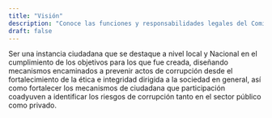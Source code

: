 ```yaml
---
title: "Visión"
description: "Conoce las funciones y responsabilidades legales del Comité de Participación Ciudadana"
draft: false
---
```


Ser una instancia ciudadana que se destaque a nivel local y Nacional en el cumplimiento de los objetivos para los que fue creada, diseñando mecanismos encaminados a prevenir actos de corrupción desde el fortalecimiento de la ética e integridad dirigida a la sociedad en general, así como fortalecer los mecanismos de ciudadana que participación coadyuven a identificar los riesgos de corrupción tanto en el sector público como privado.
